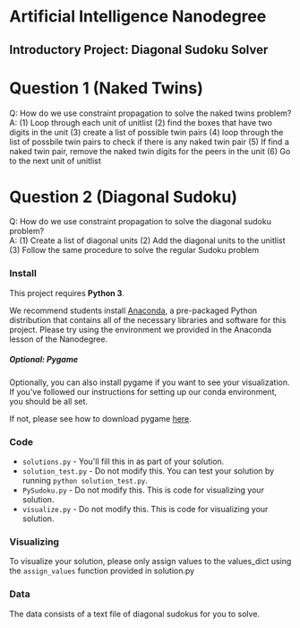 # Artificial Intelligence Nanodegree
## Introductory Project: Diagonal Sudoku Solver

# Question 1 (Naked Twins)
Q: How do we use constraint propagation to solve the naked twins problem?  
A: (1) Loop through each unit of unitlist (2) find the boxes that have two digits in the unit (3) create a list of possible twin pairs (4) loop through the list of possbile twin pairs to check if there is any naked twin pair (5) If find a naked twin pair, remove the naked twin digits for the peers in the unit (6) Go to the next unit of unitlist

# Question 2 (Diagonal Sudoku)
Q: How do we use constraint propagation to solve the diagonal sudoku problem?  
A: (1) Create a list of diagonal units (2) Add the diagonal units to the unitlist (3) Follow the same procedure to solve the regular Sudoku problem

### Install

This project requires **Python 3**.

We recommend students install [Anaconda](https://www.continuum.io/downloads), a pre-packaged Python distribution that contains all of the necessary libraries and software for this project. 
Please try using the environment we provided in the Anaconda lesson of the Nanodegree.

##### Optional: Pygame

Optionally, you can also install pygame if you want to see your visualization. If you've followed our instructions for setting up our conda environment, you should be all set.

If not, please see how to download pygame [here](http://www.pygame.org/download.shtml).

### Code

* `solutions.py` - You'll fill this in as part of your solution.
* `solution_test.py` - Do not modify this. You can test your solution by running `python solution_test.py`.
* `PySudoku.py` - Do not modify this. This is code for visualizing your solution.
* `visualize.py` - Do not modify this. This is code for visualizing your solution.

### Visualizing

To visualize your solution, please only assign values to the values_dict using the ```assign_values``` function provided in solution.py

### Data

The data consists of a text file of diagonal sudokus for you to solve.